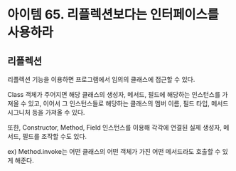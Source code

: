 # 아이템 65. 리플렉션보다는 인터페이스를 사용하라

## 리플렉션

리플렉션 기능을 이용하면 프로그램에서 임의의 클래스에 접근할 수 있다.

Class 객체가 주어지면 해당 클래스의 생성자, 메서드, 필드에 해당하는 인스턴스를 가져올 수 있고, 이어서 그 인스턴스들로 해당하는 클래스의 멤버 이름, 필드 타입, 메서드 시그니처 등을 가져올 수 있다.

또한, Constructor, Method, Field 인스턴스를 이용해 각각에 연결된 실제 생성자, 메서드, 필드를 조작할 수도 있다.

ex) Method.invoke는 어떤 클래스의 어떤 객체가 가진 어떤 메서드라도 호출할 수 있게 해준다.
